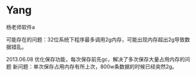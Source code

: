 Yang
====

杨老师软件a

可能存在的问题：32位系统下程序最多调用2g内存，可能出现内存超出2g导致数据错乱。

2013.06.08
优化保存功能，每次保存前先gc，解决了多次保存大量占用内存的问题
新问题：单次保存占用内存有所上次，800w条数据的时候已经突然2g。
